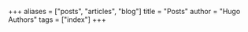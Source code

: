 +++
aliases = ["posts", "articles", "blog"]
title = "Posts"
author = "Hugo Authors"
tags = ["index"]
+++

